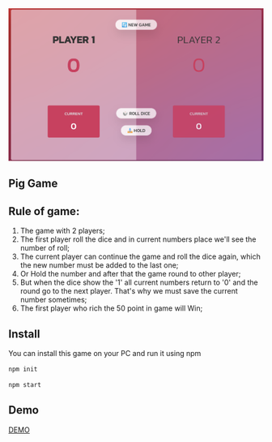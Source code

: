<img src="src/media/PigGame.png" width="600px" />

## Pig Game 

## Rule of game:
1. The game with 2 players;
2. The first player roll the dice and in current numbers place we'll see the number of roll;
3. The current player can continue the game and roll the dice again, which the new number must be added to the last one;
4. Or Hold the number and after that the game round to other player; 
5. But when the dice show the '1' all current numbers return to '0' and the round go to the next player. That's why we must save the current number sometimes;
6. The first player who rich the 50 point in game will Win;


## Install

You can install this game on your PC and run it using npm

```sh
npm init
```

```sh
npm start
```

## Demo
<a href="https://soltonanna.github.io/pig_game/" target="blank"> DEMO </a>